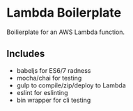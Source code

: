 # Lambda Boilerplate

Boilierplate for an AWS Lambda function.

## Includes

* babeljs for ES6/7 radness
* mocha/chai for testing
* gulp to compile/zip/deploy to Lambda
* eslint for eslinting
* bin wrapper for cli testing
